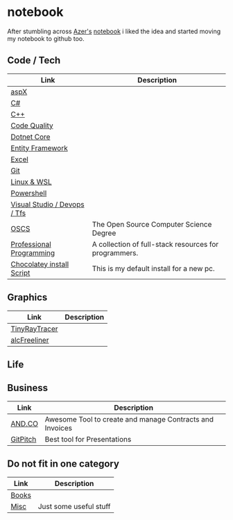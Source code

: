 # notebook

After stumbling across [Azer's](https://github.com/azer) [notebook](https://github.com/azer/notebook) i liked the idea and started moving my notebook to github too.



## Code / Tech
| Link                                   | Description |
| -------------------------------------- | ----------- |
| [aspX](aspx.md)                        |
| [C#](csharp.md)                        |
| [C++](cplusplus.md)                    |
| [Code Quality](codeQuality.md)         |
| [Dotnet Core](dotnetCore.md)           |
| [Entity Framework](entityFramework.md) |
| [Excel](excel.md)                      |
| [Git](git.md)                          |
| [Linux & WSL](linux.md)                |
| [Powershell](powershell.md)            |
| [Visual Studio / Devops / Tfs](visualStudio.md)       |
| [OSCS](https://github.com/ForrestKnight/open-source-cs) | The Open Source Computer Science Degree | 
| [Professional Programming](https://github.com/charlax/professional-programming) | A collection of full-stack resources for programmers. |
| [Chocolatey install Script](https://github.com/BigHoss/chocolatey-scripts)  | This is my default install for a new pc.  |

## Graphics
| Link | Description |
| -----| ----------- |
| [TinyRayTracer](https://github.com/ssloy/tinyraytracer) | |
| [alcFreeliner](https://github.com/maxdee/alc_freeliner) | |


## Life


## Business
| Link                                   | Description |
| -------------------------------------- | ----------- |
| [AND.CO](http://www.and.co)                   | Awesome Tool to create and manage Contracts and Invoices |
| [GitPitch](https://gitpitch.com/) | Best tool for Presentations |

## Do not fit in one category
| Link              | Description            |
| ----------------- | ---------------------- |
| [Books](books.md) |
| [Misc](misc.md)   | Just some useful stuff |

